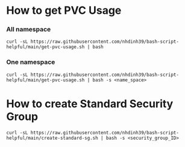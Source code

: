 # How to get PVC Usage
### All namespace
```
curl -sL https://raw.githubusercontent.com/nhdinh39/bash-script-helpful/main/get-pvc-usage.sh | bash
```

### One namespace
```
curl -sL https://raw.githubusercontent.com/nhdinh39/bash-script-helpful/main/get-pvc-usage.sh | bash -s <name_space>
```
# How to create Standard Security Group
```
curl -sL https://raw.githubusercontent.com/nhdinh39/bash-script-helpful/main/create-standard-sg.sh | bash -s <security_group_ID>
```